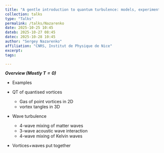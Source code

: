 ```yaml
---
title: "A gentle introduction to quantum turbulence: models, experiments and modern challenges"
collection: talks
type: "Talks"
permalink: /talks/Nazarenko
date: 2025-10-25 10:45
dateb: 2025-10-27 08:45
datec: 2025-10-28 10:45
author: "Sergey Nazarenko" 
affiliation: "CNRS, Institut de Physique de Nice"
excerpt:  
tags: 

---
```



***Overview (Mostly $T=0$)***

- Examples

- QT of quantised vortices
    - Gas of point vortices in 2D
    - vortex tangles in 3D

- Wave turbulence
    - 4-wave mixing of matter waves
    - 3-wave acoustic wave interaction
    - 4-wave mixing of Kelvin waves

- Vortices+waves put together 